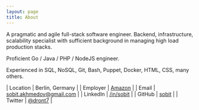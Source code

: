```yaml
---
layout: page
title: About
---
```


A pragmatic and agile full-stack software engineer. Backend, infrastructure, scalability specialist with sufficient
background in managing high load production stacks.

Proficient Go / Java / PHP / NodeJS engineer.

Experienced in SQL, NoSQL, Git, Bash, Puppet, Docker, HTML, CSS, many others.

| Location | Berlin, Germany |
| Employer | [Amazon](https://www.amazon.de/) |
| Email | [sobit.akhmedov@gmail.com](mailto:sobit.akhmedov@gmail.com) |
| LinkedIn | [/in/sobit](https://de.linkedin.com/in/sobit) |
| GitHub | [sobit](http://github.com/sobit) |
| Twitter | [@dront7](https://twitter.com/dront7) |

